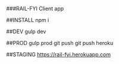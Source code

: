 ###RAIL-FYI Client app

##INSTALL
  npm i

##DEV
  gulp dev

##PROD
  gulp prod
  git push
  git push heroku

##STAGING
  https://rail-fyi.herokuapp.com
